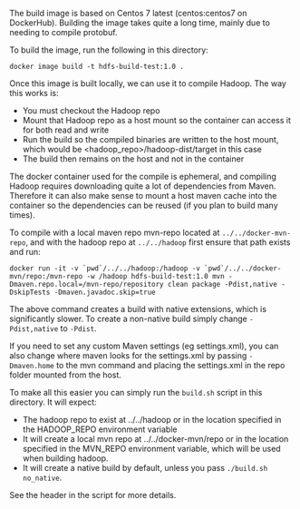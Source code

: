 The build image is based on Centos 7 latest (centos:centos7 on DockerHub). Building the image takes quite a long time, mainly due to needing to compile protobuf.

To build the image, run the following in this directory:

```
docker image build -t hdfs-build-test:1.0 .
```

Once this image is built locally, we can use it to compile Hadoop. The way this works is:

 * You must checkout the Hadoop repo
 * Mount that Hadoop repo as a host mount so the container can access it for both read and write
 * Run the build so the compiled binaries are written to the host mount, which would be <hadoop_repo>/hadoop-dist/target in this case
 * The build then remains on the host and not in the container

The docker container used for the compile is ephemeral, and compiling Hadoop requires downloading quite a lot of dependencies from Maven. Therefore it can also make sense to mount a host maven cache into the container so the dependencies can be reused (if you plan to build many times).

To compile with a local maven repo mvn-repo located at `../../docker-mvn-repo`, and with the hadoop repo at `../../hadoop` first ensure that path exists and run:

```
docker run -it -v `pwd`/../../hadoop:/hadoop -v `pwd`/../../docker-mvn/repo:/mvn-repo -w /hadoop hdfs-build-test:1.0 mvn -Dmaven.repo.local=/mvn-repo/repository clean package -Pdist,native -DskipTests -Dmaven.javadoc.skip=true
```

The above command creates a build with native extensions, which is significantly slower. To create a non-native build simply change `-Pdist,native` to `-Pdist`.

If you need to set any custom Maven settings (eg settings.xml), you can also change where maven looks for the settings.xml by passing `-Dmaven.home` to the mvn command and placing the settings.xml in the repo folder mounted from the host.

To make all this easier you can simply run the `build.sh` script in this directory. It will expect:

* The hadoop repo to exist at ../../hadoop or in the location specified in the HADOOP_REPO environment variable
* It will create a local mvn repo at ../../docker-mvn/repo or in the location specified in the MVN_REPO environment variable, which will be used when building hadoop.
* It will create a native build by default, unless you pass `./build.sh no_native`.

See the header in the script for more details.
